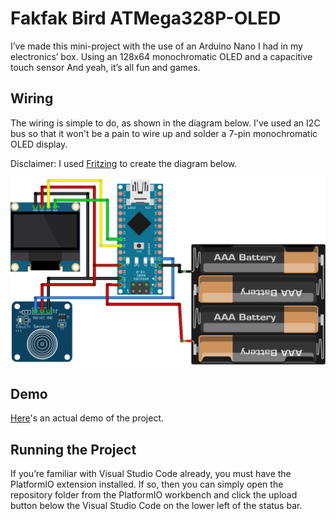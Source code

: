# Fakfak Bird ATMega328P-OLED

I’ve made this mini-project with the use of an Arduino Nano I had in my electronics’ box. Using an 128x64 monochromatic OLED and a capacitive touch sensor And yeah, it’s all fun and games.

## Wiring

The wiring is simple to do, as shown in the diagram below. I've used an I2C bus so that it won't be a pain to wire up and solder a 7-pin monochromatic OLED display.

Disclaimer: I used [Fritzing](https://fritzing.org/) to create the diagram below.

![Wiring Diagram](./res/fakfak_bird_oled_diagram.png)

## Demo

[Here](./res/fakfak_bird_demo.mp4)'s an actual demo of the project.

## Running the Project

If you’re familiar with Visual Studio Code already, you must have the PlatformIO extension installed. If so, then you can simply open the repository folder from the PlatformIO workbench and click the upload button below the Visual Studio Code on the lower left of the status bar.
